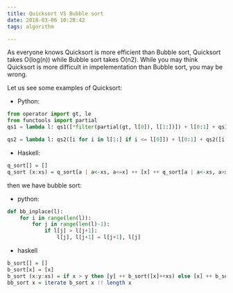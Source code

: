 ```yaml
---
title: Quicksort VS Bubble sort
date: 2018-03-06 10:28:42
tags: algorithm

---
```


As everyone knows Quicksort is more efficient than Bubble sort, Quicksort takes O(log(n)) while Bubble sort takes O(n2). While you may think Quicksort is more difficult in impelementation than Bubble sort, you may be wrong.

Let us see some examples of Quicksort:

* Python:
```python
from operator import gt, le
from functools import partial
qs1 = lambda l: qs1([*filter(partial(gt, l[0]), l[1:])]) + l[0:1] + qs1([*filter(partial(le, l[0]), l[1:])]) if l else []

qs2 = lambda l: qs2([i for i in l[1:] if i <= l[0]]) + l[0:1] + qs2([i for i in l[1:] if i > l[0]]) if l else []
```



* Haskell:
```haskell
q_sort[] = []
q_sort (x:xs) = q_sort[a | a<-xs, a<=x] ++ [x] ++ q_sort[a | a<-xs, a>x]
```

then we have bubble sort:  

* python:
```python
def bb_inplace(l):
    for i in range(len(l)):
        for j in range(len(l)-1):
            if l[j] > l[j+1]:
                l[j], l[j+1] = l[j+1], l[j]
```

* haskell
```haskell
b_sort[] = []
b_sort[x] = [x]
b_sort (x:y:xs) = if x > y then [y] ++ b_sort([x]++xs) else [x] ++ b_sort([y]++xs)
bb_sort x = iterate b_sort x !! length x
```
